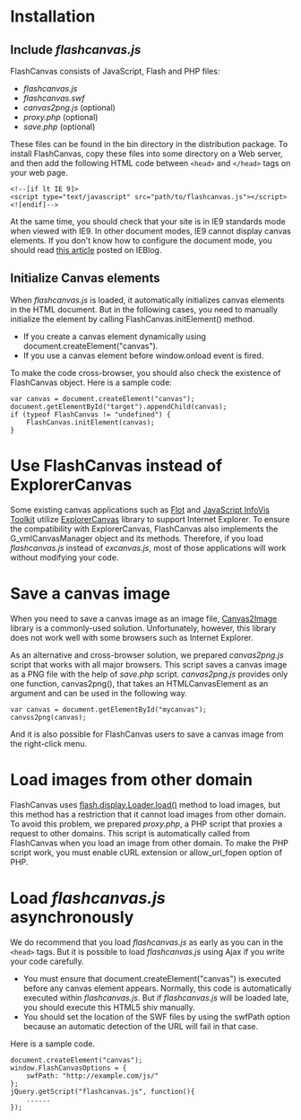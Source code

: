 # Installation #

## Include _flashcanvas.js_ ##

FlashCanvas consists of JavaScript, Flash and PHP files:

  * _flashcanvas.js_
  * _flashcanvas.swf_
  * _canvas2png.js_ (optional)
  * _proxy.php_ (optional)
  * _save.php_ (optional)

These files can be found in the bin directory in the distribution package.
To install FlashCanvas, copy these files into some directory on a Web server,
and then add the following HTML code between `<head>` and `</head>` tags on your web page.

```
<!--[if lt IE 9]>
<script type="text/javascript" src="path/to/flashcanvas.js"></script>
<![endif]-->
```

At the same time, you should check that your site is in IE9 standards
mode when viewed with IE9. In other document modes, IE9 cannot display
canvas elements. If you don't know how to configure the document mode,
you should read
[this article](http://blogs.msdn.com/b/ie/archive/2010/09/08/debugging-common-canvas-issues.aspx)
posted on IEBlog.


## Initialize Canvas elements ##

When _flashcanvas.js_ is loaded, it automatically initializes canvas elements in the HTML document.
But in the following cases, you need to manually initialize the element by calling FlashCanvas.initElement() method.

  * If you create a canvas element dynamically using document.createElement("canvas").
  * If you use a canvas element before window.onload event is fired.

To make the code cross-browser, you should also check the existence of FlashCanvas object.
Here is a sample code:

```
var canvas = document.createElement("canvas");
document.getElementById("target").appendChild(canvas);
if (typeof FlashCanvas != "undefined") {
    FlashCanvas.initElement(canvas);
}
```


# Use FlashCanvas instead of ExplorerCanvas #

Some existing canvas applications such as
[Flot](http://code.google.com/p/flot/)
and
[JavaScript InfoVis Toolkit](http://thejit.org/)
utilize
[ExplorerCanvas](http://code.google.com/p/explorercanvas/)
library to support Internet Explorer.
To ensure the compatibility with ExplorerCanvas, FlashCanvas also
implements the G\_vmlCanvasManager object and its methods. Therefore,
if you load _flashcanvas.js_ instead of _excanvas.js_, most of those
applications will work without modifying your code.


# Save a canvas image #

When you need to save a canvas image as an image file,
[Canvas2Image](http://www.nihilogic.dk/labs/canvas2image/)
library is a commonly-used solution. Unfortunately, however, this
library does not work well with some browsers such as Internet Explorer.

As an alternative and cross-browser solution, we prepared _canvas2png.js_
script that works with all major browsers. This script saves a canvas
image as a PNG file with the help of _save.php_ script. _canvas2png.js_
provides only one function, canvas2png(), that takes an
HTMLCanvasElement as an argument and can be used in the following way.

```
var canvas = document.getElementById("mycanvas");
canvss2png(canvas);
```

And it is also possible for FlashCanvas users to save a canvas image
from the right-click menu.


# Load images from other domain #

FlashCanvas uses
[flash.display.Loader.load()](http://livedocs.adobe.com/flash/9.0/ActionScriptLangRefV3/flash/display/Loader.html#load%28%29)
method to load images, but this method has a restriction that it cannot
load images from other domain. To avoid this problem, we prepared
_proxy.php_, a PHP script that proxies a request to other domains.
This script is automatically called from FlashCanvas when you load an
image from other domain. To make the PHP script work, you must enable
cURL extension or allow\_url\_fopen option of PHP.


# Load _flashcanvas.js_ asynchronously #

We do recommend that you load _flashcanvas.js_ as early as you can in the
`<head>` tags. But it is possible to load _flashcanvas.js_ using Ajax if
you write your code carefully.

  * You must ensure that document.createElement("canvas") is executed before any canvas element appears. Normally, this code is automatically executed within _flashcanvas.js_. But if _flashcanvas.js_ will be loaded late, you should execute this HTML5 shiv manually.
  * You should set the location of the SWF files by using the swfPath option because an automatic detection of the URL will fail in that case.

Here is a sample code.

```
document.createElement("canvas");
window.FlashCanvasOptions = {
    swfPath: "http://example.com/js/"
};
jQuery.getScript("flashcanvas.js", function(){
    ......
});
```